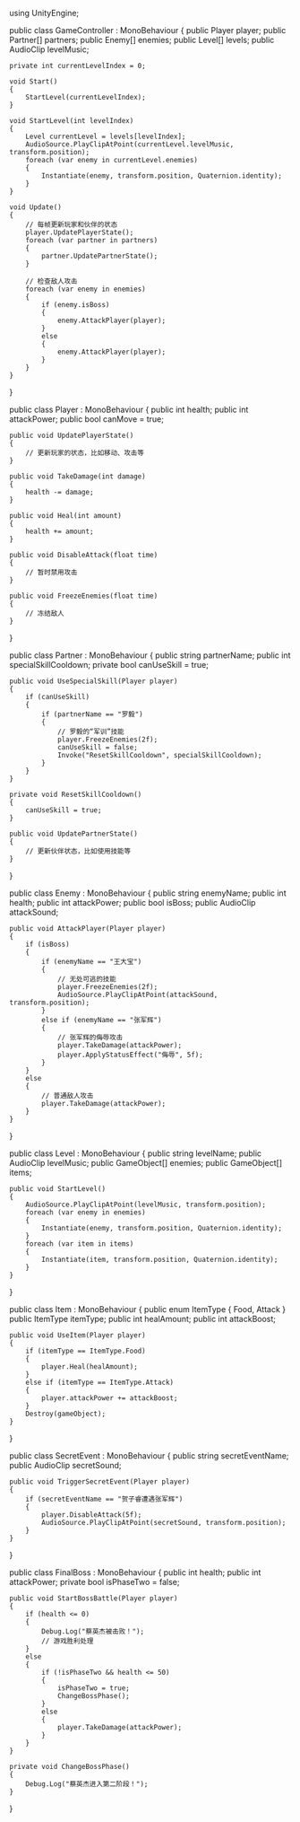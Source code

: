 using UnityEngine;

public class GameController : MonoBehaviour
{
    public Player player;
    public Partner[] partners;
    public Enemy[] enemies;
    public Level[] levels;
    public AudioClip levelMusic;

    private int currentLevelIndex = 0;

    void Start()
    {
        StartLevel(currentLevelIndex);
    }

    void StartLevel(int levelIndex)
    {
        Level currentLevel = levels[levelIndex];
        AudioSource.PlayClipAtPoint(currentLevel.levelMusic, transform.position);
        foreach (var enemy in currentLevel.enemies)
        {
            Instantiate(enemy, transform.position, Quaternion.identity);
        }
    }

    void Update()
    {
        // 每帧更新玩家和伙伴的状态
        player.UpdatePlayerState();
        foreach (var partner in partners)
        {
            partner.UpdatePartnerState();
        }

        // 检查敌人攻击
        foreach (var enemy in enemies)
        {
            if (enemy.isBoss)
            {
                enemy.AttackPlayer(player);
            }
            else
            {
                enemy.AttackPlayer(player);
            }
        }
    }
}

public class Player : MonoBehaviour
{
    public int health;
    public int attackPower;
    public bool canMove = true;

    public void UpdatePlayerState()
    {
        // 更新玩家的状态，比如移动、攻击等
    }

    public void TakeDamage(int damage)
    {
        health -= damage;
    }

    public void Heal(int amount)
    {
        health += amount;
    }

    public void DisableAttack(float time)
    {
        // 暂时禁用攻击
    }
    
    public void FreezeEnemies(float time)
    {
        // 冻结敌人
    }
}

public class Partner : MonoBehaviour
{
    public string partnerName;
    public int specialSkillCooldown;
    private bool canUseSkill = true;

    public void UseSpecialSkill(Player player)
    {
        if (canUseSkill)
        {
            if (partnerName == "罗毅")
            {
                // 罗毅的“军训”技能
                player.FreezeEnemies(2f);
                canUseSkill = false;
                Invoke("ResetSkillCooldown", specialSkillCooldown);
            }
        }
    }

    private void ResetSkillCooldown()
    {
        canUseSkill = true;
    }

    public void UpdatePartnerState()
    {
        // 更新伙伴状态，比如使用技能等
    }
}

public class Enemy : MonoBehaviour
{
    public string enemyName;
    public int health;
    public int attackPower;
    public bool isBoss;
    public AudioClip attackSound;

    public void AttackPlayer(Player player)
    {
        if (isBoss)
        {
            if (enemyName == "王大宝")
            {
                // 无处可逃的技能
                player.FreezeEnemies(2f);
                AudioSource.PlayClipAtPoint(attackSound, transform.position);
            }
            else if (enemyName == "张军辉")
            {
                // 张军辉的侮辱攻击
                player.TakeDamage(attackPower);
                player.ApplyStatusEffect("侮辱", 5f);
            }
        }
        else
        {
            // 普通敌人攻击
            player.TakeDamage(attackPower);
        }
    }
}

public class Level : MonoBehaviour
{
    public string levelName;
    public AudioClip levelMusic;
    public GameObject[] enemies;
    public GameObject[] items;

    public void StartLevel()
    {
        AudioSource.PlayClipAtPoint(levelMusic, transform.position);
        foreach (var enemy in enemies)
        {
            Instantiate(enemy, transform.position, Quaternion.identity);
        }
        foreach (var item in items)
        {
            Instantiate(item, transform.position, Quaternion.identity);
        }
    }
}

public class Item : MonoBehaviour
{
    public enum ItemType { Food, Attack }
    public ItemType itemType;
    public int healAmount;
    public int attackBoost;

    public void UseItem(Player player)
    {
        if (itemType == ItemType.Food)
        {
            player.Heal(healAmount);
        }
        else if (itemType == ItemType.Attack)
        {
            player.attackPower += attackBoost;
        }
        Destroy(gameObject);
    }
}

public class SecretEvent : MonoBehaviour
{
    public string secretEventName;
    public AudioClip secretSound;

    public void TriggerSecretEvent(Player player)
    {
        if (secretEventName == "贺子睿遭遇张军辉")
        {
            player.DisableAttack(5f);
            AudioSource.PlayClipAtPoint(secretSound, transform.position);
        }
    }
}

public class FinalBoss : MonoBehaviour
{
    public int health;
    public int attackPower;
    private bool isPhaseTwo = false;

    public void StartBossBattle(Player player)
    {
        if (health <= 0)
        {
            Debug.Log("蔡英杰被击败！");
            // 游戏胜利处理
        }
        else
        {
            if (!isPhaseTwo && health <= 50)
            {
                isPhaseTwo = true;
                ChangeBossPhase();
            }
            else
            {
                player.TakeDamage(attackPower);
            }
        }
    }

    private void ChangeBossPhase()
    {
        Debug.Log("蔡英杰进入第二阶段！");
    }
}
